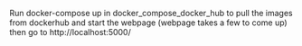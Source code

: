Run docker-compose up in docker_compose_docker_hub
to pull the images from dockerhub and start the webpage (webpage takes a few to come up)
then go to  http://localhost:5000/